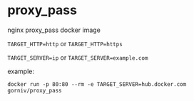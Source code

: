 # proxy_pass
nginx proxy_pass docker image 

`TARGET_HTTP=http` or `TARGET_HTTP=https`

`TARGET_SERVER=ip` or `TARGET_SERVER=example.com`

example:

`docker run -p 80:80 --rm -e TARGET_SERVER=hub.docker.com gorniv/proxy_pass`